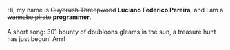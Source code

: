 Hi, my name is ~~Guybrush Threepwood~~ **Luciano Federico Pereira**, and I am a ~~wannabe pirate~~ **programmer**.<br><br>A short song: 301 bounty of doubloons gleams in the sun, a treasure hunt has just begun! Arrr!
